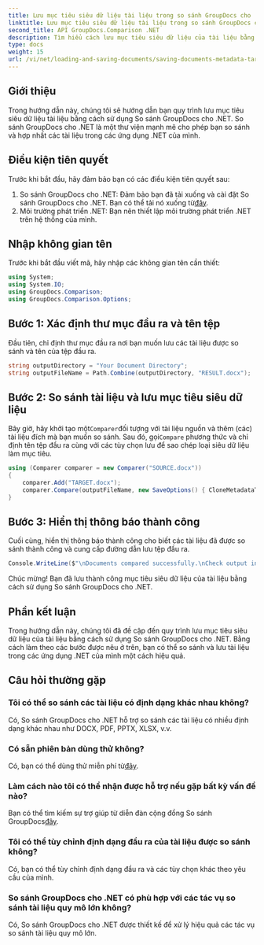 ```yaml
---
title: Lưu mục tiêu siêu dữ liệu tài liệu trong so sánh GroupDocs cho .NET
linktitle: Lưu mục tiêu siêu dữ liệu tài liệu trong so sánh GroupDocs cho .NET
second_title: API GroupDocs.Comparison .NET
description: Tìm hiểu cách lưu mục tiêu siêu dữ liệu của tài liệu bằng cách sử dụng So sánh GroupDocs cho .NET. Các bước dễ dàng để so sánh tài liệu hiệu quả trong các ứng dụng .NET của bạn.
type: docs
weight: 15
url: /vi/net/loading-and-saving-documents/saving-documents-metadata-target/
---
```

## Giới thiệu
Trong hướng dẫn này, chúng tôi sẽ hướng dẫn bạn quy trình lưu mục tiêu siêu dữ liệu tài liệu bằng cách sử dụng So sánh GroupDocs cho .NET. So sánh GroupDocs cho .NET là một thư viện mạnh mẽ cho phép bạn so sánh và hợp nhất các tài liệu trong các ứng dụng .NET của mình.
## Điều kiện tiên quyết
Trước khi bắt đầu, hãy đảm bảo bạn có các điều kiện tiên quyết sau:
1.  So sánh GroupDocs cho .NET: Đảm bảo bạn đã tải xuống và cài đặt So sánh GroupDocs cho .NET. Bạn có thể tải nó xuống từ[đây](https://releases.groupdocs.com/comparison/net/).
2. Môi trường phát triển .NET: Bạn nên thiết lập môi trường phát triển .NET trên hệ thống của mình.

## Nhập không gian tên
Trước khi bắt đầu viết mã, hãy nhập các không gian tên cần thiết:
```csharp
using System;
using System.IO;
using GroupDocs.Comparison;
using GroupDocs.Comparison.Options;
```
## Bước 1: Xác định thư mục đầu ra và tên tệp
Đầu tiên, chỉ định thư mục đầu ra nơi bạn muốn lưu các tài liệu được so sánh và tên của tệp đầu ra.
```csharp
string outputDirectory = "Your Document Directory";
string outputFileName = Path.Combine(outputDirectory, "RESULT.docx");
```
## Bước 2: So sánh tài liệu và lưu mục tiêu siêu dữ liệu
 Bây giờ, hãy khởi tạo một`Comparer`đối tượng với tài liệu nguồn và thêm (các) tài liệu đích mà bạn muốn so sánh. Sau đó, gọi`Compare` phương thức và chỉ định tên tệp đầu ra cùng với các tùy chọn lưu để sao chép loại siêu dữ liệu làm mục tiêu.
```csharp
using (Comparer comparer = new Comparer("SOURCE.docx"))
{
    comparer.Add("TARGET.docx");
    comparer.Compare(outputFileName, new SaveOptions() { CloneMetadataType = MetadataType.Target });
}
```
## Bước 3: Hiển thị thông báo thành công
Cuối cùng, hiển thị thông báo thành công cho biết các tài liệu đã được so sánh thành công và cung cấp đường dẫn lưu tệp đầu ra.
```csharp
Console.WriteLine($"\nDocuments compared successfully.\nCheck output in {outputDirectory}.");
```
Chúc mừng! Bạn đã lưu thành công mục tiêu siêu dữ liệu của tài liệu bằng cách sử dụng So sánh GroupDocs cho .NET.

## Phần kết luận
Trong hướng dẫn này, chúng tôi đã đề cập đến quy trình lưu mục tiêu siêu dữ liệu của tài liệu bằng cách sử dụng So sánh GroupDocs cho .NET. Bằng cách làm theo các bước được nêu ở trên, bạn có thể so sánh và lưu tài liệu trong các ứng dụng .NET của mình một cách hiệu quả.
## Câu hỏi thường gặp
### Tôi có thể so sánh các tài liệu có định dạng khác nhau không?
Có, So sánh GroupDocs cho .NET hỗ trợ so sánh các tài liệu có nhiều định dạng khác nhau như DOCX, PDF, PPTX, XLSX, v.v.
### Có sẵn phiên bản dùng thử không?
 Có, bạn có thể dùng thử miễn phí từ[đây](https://releases.groupdocs.com/).
### Làm cách nào tôi có thể nhận được hỗ trợ nếu gặp bất kỳ vấn đề nào?
 Bạn có thể tìm kiếm sự trợ giúp từ diễn đàn cộng đồng So sánh GroupDocs[đây](https://forum.groupdocs.com/c/comparison/12).
### Tôi có thể tùy chỉnh định dạng đầu ra của tài liệu được so sánh không?
Có, bạn có thể tùy chỉnh định dạng đầu ra và các tùy chọn khác theo yêu cầu của mình.
### So sánh GroupDocs cho .NET có phù hợp với các tác vụ so sánh tài liệu quy mô lớn không?
Có, So sánh GroupDocs cho .NET được thiết kế để xử lý hiệu quả các tác vụ so sánh tài liệu quy mô lớn.